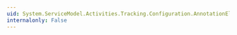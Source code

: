 ```yaml
---
uid: System.ServiceModel.Activities.Tracking.Configuration.AnnotationElement.ElementKey
internalonly: False
---
```


